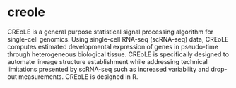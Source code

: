 # creole

CREoLE is a general purpose statistical signal processing algorithm for single-cell genomics. Using single-cell RNA-seq (scRNA-seq) data, CREoLE computes estimated developmental expression of genes in pseudo-time through heterogeneous biological tissue. CREoLE is specifically designed to automate lineage structure establishment while addressing technical limitations presented by scRNA-seq such as increased variability and drop-out measurements. CREoLE is designed in R.
